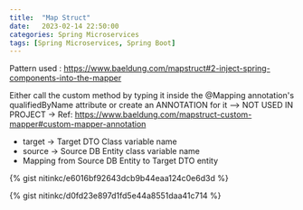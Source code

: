 ```yaml
---
title:  "Map Struct"
date:   2023-02-14 22:50:00
categories: Spring Microservices
tags: [Spring Microservices, Spring Boot]
---
```



Pattern used : https://www.baeldung.com/mapstruct#2-inject-spring-components-into-the-mapper

Either call the custom method by typing it inside the @Mapping annotation's qualifiedByName attribute
or create an ANNOTATION for it --> NOT USED IN PROJECT -> Ref: https://www.baeldung.com/mapstruct-custom-mapper#custom-mapper-annotation


* target → Target DTO Class variable name
* source → Source DB Entity class variable name
* Mapping from Source DB Entity to Target DTO entity

{% gist nitinkc/e6016bf92643dcb9b44eaa124c0e6d3d %}


{% gist nitinkc/d0fd23e897d1fd5e44a8551daa41c714 %}


